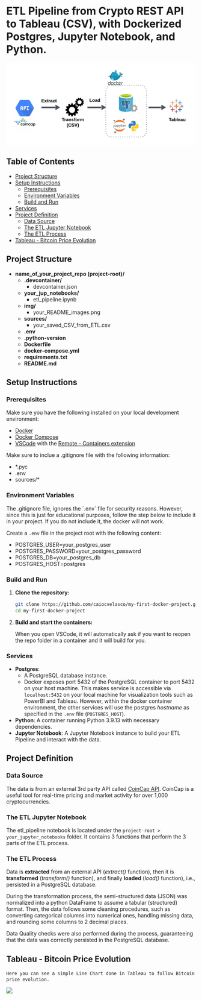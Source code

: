 # ETL Pipeline from Crypto REST API to Tableau (CSV), with Dockerized Postgres, Jupyter Notebook, and Python. 

<img src = "img/project01-etl-tableau.png">

## Table of Contents

- [Project Structure](#project-structure)
- [Setup Instructions](#setup-instructions)
  - [Prerequisites](#prerequisites)
  - [Environment Variables](#environment-variables)
  - [Build and Run](#build-and-run)
- [Services](#services)
- [Project Definition](#project-definition)
  - [Data Source](#data-source)
  - [The ETL Jupyter Notebook](#etl-pipeline-notebook)
  - [The ETL Process](#etl-process)
- [Tableau - Bitcoin Price Evolution](#tableau)
  

## Project Structure

- **name_of_your_project_repo (project-root)/**
    - **.devcontainer/**
      - devcontainer.json
    - **your_jup_notebooks/**
      - etl_pipeline.ipynb
    - **img/**
      - your_README_images.png
    - **sources/**
      - your_saved_CSV_from_ETL.csv
    - **.env**
    - **.python-version**
    - **Dockerfile**
    - **docker-compose.yml**
    - **requirements.txt**
    - **README.md**

## Setup Instructions

### Prerequisites

Make sure you have the following installed on your local development environment:

- [Docker](https://www.docker.com/get-started)
- [Docker Compose](https://docs.docker.com/compose/install/)
- [VSCode](https://code.visualstudio.com/) with the [Remote - Containers extension](https://marketplace.visualstudio.com/items?itemName=ms-vscode-remote.remote-containers)

Make sure to inclue a .gitignore file with the following information:
- *.pyc
- .env
- sources/*

### Environment Variables

The .gitignore file, ignores the ´.env´ file for security reasons. However, since this is just for educational purposes, follow the step below to include it in your project. If you do not include it, the docker will not work.

Create a `.env` file in the project root with the following content:

- POSTGRES_USER=your_postgres_user
- POSTGRES_PASSWORD=your_postgres_password
- POSTGRES_DB=your_postgres_db
- POSTGRES_HOST=postgres

### Build and Run

1. **Clone the repository:**

   ```bash
   git clone https://github.com/caiocvelasco/my-first-docker-project.git
   cd my-first-docker-project

2. **Build and start the containers:**

    When you open VSCode, it will automatically ask if you want to reopen the repo folder in a container and it will build for you.

### Services

- **Postgres**: 
  - A PostgreSQL database instance.
  - Docker exposes port 5432 of the PostgreSQL container to port 5432 on your host machine. This makes service is accessible via `localhost:5432` on your local machine for visualization tools such as PowerBI and Tableau. However, within the docker container environment, the other services will use the postgres _hostname_ as specified in the `.env` file (`POSTGRES_HOST`).
- **Python**: A container running Python 3.9.13 with necessary dependencies.
- **Jupyter Notebook**: A Jupyter Notebook instance to build your ETL Pipeline and interact with the data. 

## Project Definition

### Data Source
  The data is from an external 3rd party API called [CoinCap API](https://docs.coincap.io/#89deffa0-ab03-4e0a-8d92-637a857d2c91). CoinCap is a useful tool for real-time pricing and market activity for over 1,000 cryptocurrencies.

### The ETL Jupyter Notebook
  The etl_pipeline notebook is located under the `project-root > your_jupyter_notebooks` folder. It contains 3 functions that perform the 3 parts of the ETL process.

### The ETL Process
  Data is **extracted** from an external API (_extract()_ function), then it is **transformed** (_transform()_ function), and finally **loaded** (_load()_ function), i.e., persisted in a PostgreSQL database.
  
  During the transformation process, the semi-structured data (JSON) was normalized into a python DataFrame to assume a tabular (structured) format. Then, the data follows some cleaning procedures, such as converting categorical columns into numerical ones, handling missing data, and rounding some columns to 2 decimal places. 
  
  Data Quality checks were also performed during the process, guaranteeing that the data was correctly persisted in the PostgreSQL database.

  ## Tableau - Bitcoin Price Evolution
    Here you can see a simple Line Chart done in Tableau to follow Bitcoin price evolution.

  <img src = "img/project01-bitcoin-tableau.png">
